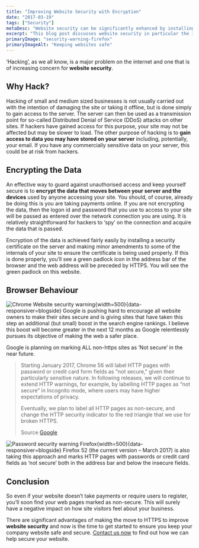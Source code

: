 ```yaml
---
title: "Improving Website Security with Encryption"
date: "2017-03-19"
tags: ["Security"]
metaDesc: "Website security can be significantly enhanced by installing a security certificate and encrypting traffic moving to and from the server."
excerpt: "This blog post discusses website security in particular the increasing need to move to secure connections between server and devices used to access websites to combat hacking. The benefits of encryption are mentioned and the move to HTTPS is strongly recommended."
primaryImage: "security-warning-firefox"
primaryImageAlt: "Keeping websites safe"
---
```

‘Hacking’, as we all know, is a major problem on the internet and one that is of increasing concern for **website security**.

## Why Hack?
Hacking of small and medium sized businesses is not usually carried out with the intention of damaging the site or taking it offline, but is done simply to gain access to the server. The server can then be used as a transmission point for so-called Distributed Denial of Service (DDoS) attacks on other sites. If hackers have gained access for this purpose, your site may not be affected but may be slower to load. The other purpose of hacking is to **gain access to data you may have stored on your server** including, potentially, your email. If you have any commercially sensitive data on your server, this could be at risk from hackers.

## Encrypting the Data
An effective way to guard against unauthorised access and keep yourself secure is to **encrypt the data that moves between your server and the devices** used by anyone accessing your site. You should, of course, already be doing this is you are taking payments online. If you are not encrypting the data, then the logon id and password that you use to access to your site will be passed as entered over the network connection you are using. It is relatively straightforward for hackers to ‘spy’ on the connection and acquire the data that is passed.

Encryption of the data is achieved fairly easily by installing a security certificate on the server and making minor amendments to some of the internals of your site to ensure the certificate is being used properly. If this is done properly, you’ll see a green padlock icon in the address bar of the browser and the web address will be preceded by HTTPS. You will see the green padlock on this website.

## Browser Behaviour
![Chrome Website security warning](/optim/blog/chrome-website-security.jpg){width=500}{data-responsiver=blogside}
Google is pushing hard to encourage all website owners to make their sites secure and is giving sites that have taken this step an additional (but small) boost in the search engine rankings. I believe this boost will become greater in the next 12 months as Google relentlessly pursues its objective of making the web a safer place.

Google is planning on marking ALL non-https sites as ‘Not secure’ in the near future.

> Starting January 2017, Chrome 56 will label HTTP pages with password or credit card form fields as "not secure," given their particularly sensitive nature. In following releases, we will continue to extend HTTP warnings, for example, by labelling HTTP pages as “not secure” in Incognito mode, where users may have higher expectations of privacy.
>
> Eventually, we plan to label all HTTP pages as non-secure, and change the HTTP security indicator to the red triangle that we use for broken HTTPS.
>
> Source [Google](https://security.googleblog.com/2016/09/moving-towards-more-secure-web.html "website security")

![Password security warning Firefox](/optim/blog/security-warning-firefox.jpg){width=500}{data-responsiver=blogside}
Firefox 52 (the current version – March 2017) is also taking this approach and marks HTTP pages with passwords or credit card fields as ‘not secure’ both in the address bar and below the insecure fields.

## Conclusion
So even if your website doesn’t take payments or require users to register, you’ll soon find your web pages marked as non-secure. This will surely have a negative impact on how site visitors feel about your business.

There are significant advantages of making the move to HTTPS to improve **website security** and now is the time to get started to ensure you keep your company website safe and secure. [Contact us now](/contact/) to find out how we can help secure your website.
